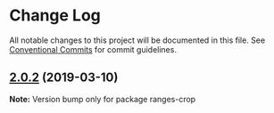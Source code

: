# Change Log

All notable changes to this project will be documented in this file.
See [Conventional Commits](https://conventionalcommits.org) for commit guidelines.

## [2.0.2](https://gitlab.com/codsen/codsen/compare/ranges-crop@2.0.1...ranges-crop@2.0.2) (2019-03-10)

**Note:** Version bump only for package ranges-crop
